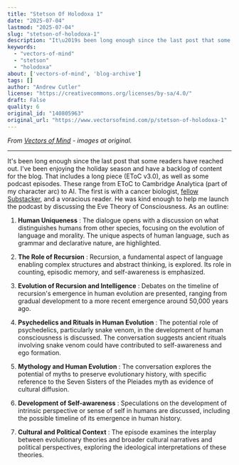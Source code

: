 ```yaml
---
title: "Stetson Of Holodoxa 1"
date: "2025-07-04"
lastmod: "2025-07-04"
slug: "stetson-of-holodoxa-1"
description: "It\u2019s been long enough since the last post that some readers have reached out. I\u2019ve been enjoying the holiday season and have a backlog of content for the blog. That includes a long piece (EToC v3.0), ..."
keywords:
  - "vectors-of-mind"
  - "stetson"
  - "holodoxa"
about: ['vectors-of-mind', 'blog-archive']
tags: []
author: "Andrew Cutler"
license: "https://creativecommons.org/licenses/by-sa/4.0/"
draft: False
quality: 6
original_id: "140805963"
original_url: "https://www.vectorsofmind.com/p/stetson-of-holodoxa-1"
---
```

*From [Vectors of Mind](https://www.vectorsofmind.com/p/stetson-of-holodoxa-1) - images at original.*

---

It's been long enough since the last post that some readers have reached out. I've been enjoying the holiday season and have a backlog of content for the blog. That includes a long piece (EToC v3.0), as well as some podcast episodes. These range from EToC to Cambridge Analytica (part of my character arc) to AI. The first is with a cancer biologist, [fellow Substacker](https://stetson.substack.com/), and a voracious reader. He was kind enough to help me launch the podcast by discussing the Eve Theory of Consciousness. As an outline:

 1. **Human Uniqueness** : The dialogue opens with a discussion on what distinguishes humans from other species, focusing on the evolution of language and morality. The unique aspects of human language, such as grammar and declarative nature, are highlighted.

 2. **The Role of Recursion** : Recursion, a fundamental aspect of language enabling complex structures and abstract thinking, is explored. Its role in counting, episodic memory, and self-awareness is emphasized.

 3. **Evolution of Recursion and Intelligence** : Debates on the timeline of recursion's emergence in human evolution are presented, ranging from gradual development to a more recent emergence around 50,000 years ago.

 4. **Psychedelics and Rituals in Human Evolution** : The potential role of psychedelics, particularly snake venom, in the development of human consciousness is discussed. The conversation suggests ancient rituals involving snake venom could have contributed to self-awareness and ego formation.

 5. **Mythology and Human Evolution** : The conversation explores the potential of myths to preserve evolutionary history, with specific reference to the Seven Sisters of the Pleiades myth as evidence of cultural diffusion.

 6. **Development of Self-awareness** : Speculations on the development of intrinsic perspective or sense of self in humans are discussed, including the possible timeline of its emergence in human history.

 7. **Cultural and Political Context** : The episode examines the interplay between evolutionary theories and broader cultural narratives and political perspectives, exploring the ideological interpretations of these theories.



